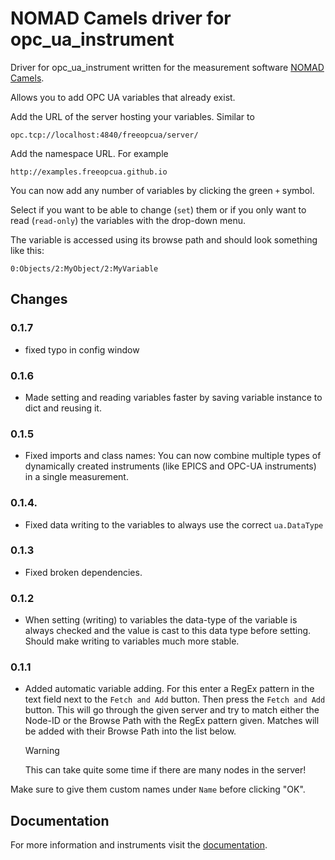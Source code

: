 # NOMAD Camels driver for opc_ua_instrument

Driver for opc_ua_instrument written for the measurement software [NOMAD Camels](https://fau-lap.github.io/NOMAD-CAMELS/).

Allows you to add OPC UA variables that already exist.

Add the URL of the server hosting your variables. Similar to 

```
opc.tcp://localhost:4840/freeopcua/server/
```

Add the namespace URL. For example

```
http://examples.freeopcua.github.io
```
You can now add any number of variables by clicking the green `+` symbol. 

Select if you want to be able to change (`set`) them or if you only want to read (`read-only`) the variables with the drop-down menu.

The variable is accessed using its browse path and should look something like this:

```
0:Objects/2:MyObject/2:MyVariable
```

## Changes

### 0.1.7
- fixed typo in config window

### 0.1.6

- Made setting and reading variables faster by saving variable instance to dict and reusing it. 

### 0.1.5

- Fixed imports and class names: You can now combine multiple types of dynamically created instruments (like EPICS and OPC-UA instruments) in a single measurement.

### 0.1.4.

- Fixed data writing to the variables to always use the correct `ua.DataType`

### 0.1.3

- Fixed broken dependencies.

### 0.1.2

- When setting (writing) to variables the data-type of the variable is always checked and the value is cast to this data type before setting. Should make writing to variables much more stable.

### 0.1.1

- Added automatic variable adding. For this enter a RegEx pattern in the text field next to the `Fetch and Add` button. Then press the `Fetch and Add` button.
This will go through the given server and try to match either the Node-ID or the Browse Path with the RegEx pattern given. Matches will be added with their Browse Path into the list below.

   > [!WARNING]
   > This can take quite some time if there are many nodes in the server!

Make sure to give them custom names under `Name` before clicking "OK".

## Documentation

For more information and instruments visit the [documentation](https://fau-lap.github.io/NOMAD-CAMELS/doc/instruments/instruments.html).